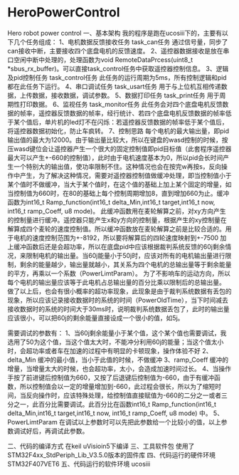 # HeroPowerControl
Hero robot power control
一、基本架构
我的程序是跑在ucosiii下的，主要有以下几个任务组成：
1、电机数据反馈接收任务
task_can任务
通过信号量，同步了can接收中断，主要接收四个底盘电机的反馈速度。
2、遥控器数据接收是放在串口空闲中断中处理的，处理函数为void RemoteDataPrcess(uint8_t *sbus_rx_buffer)。可以直接task_control任务中获取遥控器控制信息。
3、逻辑及pid控制任务
task_control任务
此任务的运行周期为5ms，所有控制逻辑和pid都在此任务下运行。
4、串口调试任务
task_usart任务
用于与上位机互相传递数据，上传数据，接收数据，调试参数。
5、数据打印任务
task_print任务
用于周期性打印数据。
6、监视任务
task_monitor任务
此任务会对四个底盘电机反馈数据的帧率，遥控器反馈数据的帧率，经行统计、若四个底盘电机反馈数据的帧率低于某个值后，单片机的led灯不在闪烁：若遥控器反馈数据的帧率低于某个值后，将遥控器数据初始化，防止车疯转。
7、控制思路
      每个电机的最大输出量，即pid输出值的最大为12000。由于输出量比较大，所以在键盘的wasd控制的时候，按压wasd键位会让遥控器产生一个很大的固定控制值即pid目标值（此套程序遥控器最大可以产生+-660的控制值），此时由于电机速度基本为0，所以pid会长时间产生一个特别大的输出值，使功率限制不住。这种情况也会在按完w再按s，反向操作中产生，为了解决这种情况，需要对遥控器控制值做缓冲处理，即当控制值小于某个值时不做缓冲，当大于某个值时，在这个值的基础上加上某个固定的增量，如当控制值为660时，在80的基础上每个控制周期增加8，直到增加660为止。缓冲函数为int16_t Ramp_function(int16_t delta_Min,int16_t target,int16_t now, int16_t ramp_Coeff, u8 mode)。
      此缓冲函数用在麦轮解算之前，对xy方向产生的控制量进行缓冲。遥控器只能产生x和y方向的控制量，根据产生的xy控制量在解算成四个麦轮的速度控制值。所以缓冲函数放在麦轮解算之前是比较合适的。用于电机的速度控制范围为+-8192，所以要将解算后的四轮速度映射到+-7500
      加上缓冲函数后还是会超功率，所以在底盘pid中应该根据裁判系统反馈的60j剩余情况，来限制电机的输出量。当60j能量小于50j时，应该对所有的电机输出量进行限制，剩余的能量越少，输出量就越小，其关系为四个电机的总输出量等于剩余能量的平方，再乘以一个系数（PowerLimtParam）。 为了不影响车的运动方向，所以每个电机的输出量应该等于此电机占总输出量的百分比乘以限制后的总输出量。
      做了以上后，也会有很小概率的超功率现象，此现象是由于裁判系统数据有丢包的现象，所以应该记录接收数据时的系统的时间（PowerOldTime），当下时间减去接收数据时的系统的时间大于30ms时，说明裁判系统数据丢包了，此时的输出量应该很小，可以把60j的剩余能量直接设成一个很小的值，如5j。

需要调试的参数有：
1、当60j剩余能量小于某个值，这个某个值也需要调试，我选用了50为这个值，当这个值太大时，不能冲分利用60j的能量；当这个值太小时，会超功率或者车在加速的过程中有明显的卡顿现象，操作体验不好
2、delta_Min
缓冲的最小值，当小于此值的时候，不做缓冲
3、ramp_Coeff
缓冲的增量，当增量太大的时候，也会超功率，太小，会造成加速时间过长。
4、当操作手按了前进键后控制值为660，又按了后退键后控制值为-660，由于有缓冲函数，所以控制值会以一定的增量增加到-660，此过程会很长，所以为了缩短时间，当反向操作时，应该特殊处理，给控制值直接赋值为-660的二分之一或者三分之一，此百分比需要调试。此百分比在函数int16_t Ramp_function(int16_t delta_Min,int16_t target,int16_t now, int16_t ramp_Coeff, u8 mode)
中。
5、PowerLimtParam 
在调试以上参数时可以先把此参数给一个比较小的值，以上参数调试好后，再调试此参数。

二、代码的编译方式
在keil uVisioin5下编译
三、工具软件包
使用了STM32F4xx_StdPeriph_Lib_V3.5.0版本的固件库
四、代码运行的硬件环境
STM32F407VET6
五、代码运行的软件环境
ucosiii
